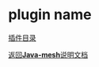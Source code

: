# plugin name

[插件目录](../../javamesh-plugins/javamesh-pluginName)

[定位 是什么]: todo
[功能 做什么]: todo
[使用方式 怎么做]: todo

[返回**Java-mesh**说明文档](../../README.md)
